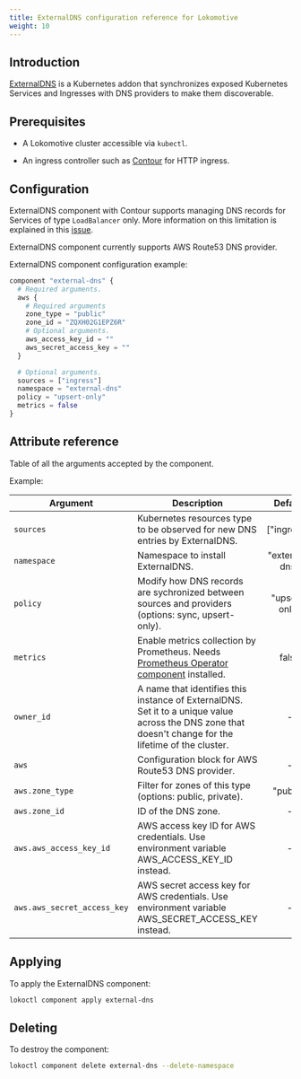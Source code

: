 ```yaml
---
title: ExternalDNS configuration reference for Lokomotive
weight: 10
---
```


## Introduction

[ExternalDNS](https://github.com/kubernetes-incubator/external-dns) is a Kubernetes addon that
synchronizes exposed Kubernetes Services and Ingresses with DNS providers to make them discoverable.

## Prerequisites

* A Lokomotive cluster accessible via `kubectl`.

* An ingress controller such as [Contour](contour.md) for HTTP ingress.

## Configuration

ExternalDNS component with Contour supports managing DNS records for Services of type `LoadBalancer`
only. More information on this limitation is explained in this
[issue](https://github.com/projectcontour/contour/issues/403).

ExternalDNS component currently supports AWS Route53 DNS provider.

ExternalDNS component configuration example:

```tf
component "external-dns" {
  # Required arguments.
  aws {
    # Required arguments
    zone_type = "public"
    zone_id = "ZQXH02G1EPZ6R"
    # Optional arguments.
    aws_access_key_id = ""
    aws_secret_access_key = ""
  }

  # Optional arguments.
  sources = ["ingress"]
  namespace = "external-dns"
  policy = "upsert-only"
  metrics = false
}
```

## Attribute reference

Table of all the arguments accepted by the component.

Example:

| Argument                    | Description                                                                                                                                            |    Default     |     Type     | Required |
|-----------------------------|--------------------------------------------------------------------------------------------------------------------------------------------------------|:--------------:|:------------:|:--------:|
| `sources`                   | Kubernetes resources type to be observed for new DNS entries by ExternalDNS.                                                                           |  ["ingress"]   | list(string) |  false   |
| `namespace`                 | Namespace to install ExternalDNS.                                                                                                                      | "external-dns" |    string    |  false   |
| `policy`                    | Modify how DNS records are sychronized between sources and providers (options: sync, upsert-only).                                                     | "upsert-only"  |    string    |  false   |
| `metrics`                   | Enable metrics collection by Prometheus. Needs [Prometheus Operator component](prometheus-operator.md) installed.                                      |     false      |     bool     |  false   |
| `owner_id`                  | A name that identifies this instance of ExternalDNS. Set it to a unique value across the DNS zone that doesn't change for the lifetime of the cluster. |       -        |    string    |   true   |
| `aws`                       | Configuration block for AWS Route53 DNS provider.                                                                                                      |       -        |    object    |   true   |
| `aws.zone_type`             | Filter for zones of this type (options: public, private).                                                                                              |    "public"    |    string    |  false   |
| `aws.zone_id`               | ID of the DNS zone.                                                                                                                                    |       -        |    string    |   true   |
| `aws.aws_access_key_id`     | AWS access key ID for AWS credentials. Use environment variable AWS_ACCESS_KEY_ID instead.                                                             |       -        |    string    |  false   |
| `aws.aws_secret_access_key` | AWS secret access key for AWS credentials. Use environment variable AWS_SECRET_ACCESS_KEY instead.                                                     |       -        |    string    |  false   |


## Applying

To apply the ExternalDNS component:

```bash
lokoctl component apply external-dns
```
## Deleting

To destroy the component:

```bash
lokoctl component delete external-dns --delete-namespace
```
